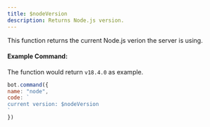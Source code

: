 ```yaml
---
title: $nodeVersion
description: Returns Node.js version.
---
```


This function returns the current Node.js verion the server is using.

#### Example Command:

The function would return `v18.4.0` as example.

```javascript
bot.command({
name: "node",
code: `
current version: $nodeVersion
`
})
```

